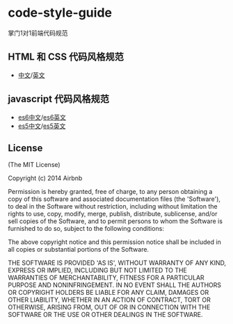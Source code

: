 # code-style-guide
掌门1对1前端代码规范

## HTML 和 CSS 代码风格规范
- [中文](http://codeguide.bootcss.com/)/[英文](http://codeguide.co/)

## javascript 代码风格规范
- [es6中文](js-es6-ch.md)/[es6英文](js-es6-en.md)
- [es5中文](js-es5-ch.md)/[es5英文](js-es5-en.md)

## License

(The MIT License)

Copyright (c) 2014 Airbnb

Permission is hereby granted, free of charge, to any person obtaining
a copy of this software and associated documentation files (the
'Software'), to deal in the Software without restriction, including
without limitation the rights to use, copy, modify, merge, publish,
distribute, sublicense, and/or sell copies of the Software, and to
permit persons to whom the Software is furnished to do so, subject to
the following conditions:

The above copyright notice and this permission notice shall be
included in all copies or substantial portions of the Software.

THE SOFTWARE IS PROVIDED 'AS IS', WITHOUT WARRANTY OF ANY KIND,
EXPRESS OR IMPLIED, INCLUDING BUT NOT LIMITED TO THE WARRANTIES OF
MERCHANTABILITY, FITNESS FOR A PARTICULAR PURPOSE AND NONINFRINGEMENT.
IN NO EVENT SHALL THE AUTHORS OR COPYRIGHT HOLDERS BE LIABLE FOR ANY
CLAIM, DAMAGES OR OTHER LIABILITY, WHETHER IN AN ACTION OF CONTRACT,
TORT OR OTHERWISE, ARISING FROM, OUT OF OR IN CONNECTION WITH THE
SOFTWARE OR THE USE OR OTHER DEALINGS IN THE SOFTWARE.